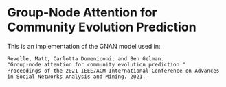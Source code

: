 # Group-Node Attention for Community Evolution Prediction

This is an implementation of the GNAN model used in:

```
Revelle, Matt, Carlotta Domeniconi, and Ben Gelman. 
"Group-node attention for community evolution prediction." 
Proceedings of the 2021 IEEE/ACM International Conference on Advances in Social Networks Analysis and Mining. 2021.
```
